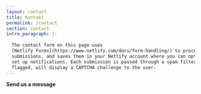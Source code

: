 ```yaml
---
layout: contact
title: Kontakt
permalink: /contact
section: contact
intro_paragraph: |-
  
  The contact form on this page uses
  [Netlify Forms](https://www.netlify.com/docs/form-handling/) to process
  submissions, and saves them in your Netlify account where you can optionally
  set up notifications. Each submission is passed through a spam filter and if
  flagged, will display a CAPTCHA challenge to the user.
---
```


**Send us a message**
